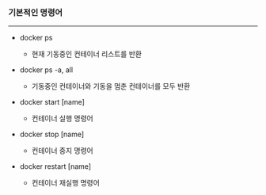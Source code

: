 ### 기본적인 명령어
---------------
* docker ps
  * 현재 기동중인 컨테이너 리스트를 반환

* docker ps -a, all
  * 기동중인 컨테이너와 기동을 멈춘 컨테이너를 모두 반환

* docker start [name]
  * 컨테이너 실행 명령어

* docker stop [name]
  * 컨테이너 중지 명령어

* docker restart [name]
  * 컨테이너 재실행 명령어
